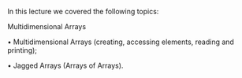 In this lecture we covered the following topics:

Multidimensional Arrays

• Multidimensional Arrays (creating, accessing elements, reading and printing);

• Jagged Arrays (Arrays of Arrays).